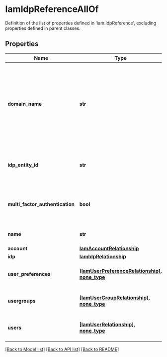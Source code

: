 # IamIdpReferenceAllOf

Definition of the list of properties defined in 'iam.IdpReference', excluding properties defined in parent classes.
## Properties
Name | Type | Description | Notes
------------ | ------------- | ------------- | -------------
**domain_name** | **str** | The email domain name for this IdP of the user. When a user enters an email during login in the Intersight home page, the IdP is picked by matching this domain name with the email domain name for authentication. | [optional] [readonly] 
**idp_entity_id** | **str** | Entity ID of the IdP. In SAML, the entity ID uniquely identifies the IdP/Service Provider. | [optional] [readonly] 
**multi_factor_authentication** | **bool** | The flag represents if the second factor of authentication is required for Cisco IdP users. | [optional] 
**name** | **str** | Cisco IdP reference in an account. | [optional] [readonly] 
**account** | [**IamAccountRelationship**](IamAccountRelationship.md) |  | [optional] 
**idp** | [**IamIdpRelationship**](IamIdpRelationship.md) |  | [optional] 
**user_preferences** | [**[IamUserPreferenceRelationship], none_type**](IamUserPreferenceRelationship.md) | An array of relationships to iamUserPreference resources. | [optional] [readonly] 
**usergroups** | [**[IamUserGroupRelationship], none_type**](IamUserGroupRelationship.md) | An array of relationships to iamUserGroup resources. | [optional] 
**users** | [**[IamUserRelationship], none_type**](IamUserRelationship.md) | An array of relationships to iamUser resources. | [optional] 

[[Back to Model list]](../README.md#documentation-for-models) [[Back to API list]](../README.md#documentation-for-api-endpoints) [[Back to README]](../README.md)


